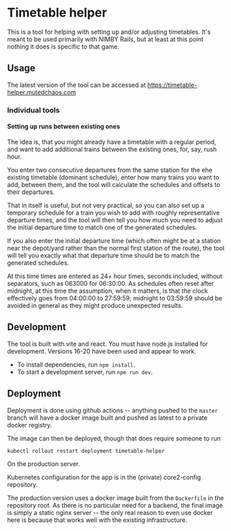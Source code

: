 # Timetable helper

This is a tool for helping with setting up and/or adjusting timetables. It's meant to be used primarily with NIMBY
Rails, but at least at this point nothing it does is specific to that game.

## Usage

The latest version of the tool can be accessed at https://timetable-helper.mutedchaos.com

### Individual tools

#### Setting up runs between existing ones

The idea is, that you might already have a timetable with a regular period, and want to add additional trains between
the existing ones, for, say, rush hour.

You enter two consecutive departures from the same station for the ehe existing timetable (dominant schedule), enter how
many trains you want to add, between them, and the tool will calculate the schedules and offsets to their departures.

That in itself is useful, but not very practical, so you can also set up a temporary schedule for a train you wish to
add with roughly representative departure times, and the tool will then tell you how much you need to adjust the initial
departure time to match one of the generated schedules.

If you also enter the initial departure time (which often might be at a station near the depot/yard rather than the
normal first station of the route), the tool will tell you exactly what that departure time should be to match the
generated schedules.

At this time times are entered as 24+ hour times, seconds included, without separators, such as 063000 for 06:30:00. As
schedules often reset after midnight, at this time the assumption, when it matters, is that the clock effectively goes
from 04:00:00 to 27:59:59; midnight to 03:59:59 should be avoided in general as they might produce unexpected results.

## Development

The tool is built with vite and react. You must have node.js installed for development. Versions 16-20 have been used
and appear to work.

- To install dependencies, run `npm install`.
- To start a development server, run `npm run dev`.

## Deployment

Deployment is done using github actions -- anything pushed to the `master` branch will have a docker image built and
pushed as latest to a private docker registry.

The image can then be deployed, though that does require someone to run

    kubectl rollout restart deployment timetable-helper

On the production server.

Kubernetes configuration for the app is in the (private) core2-config repository.

The production version uses a docker image built from the `Dockerfile` in the repository root. As there is no particular
need for a backend, the final image is simply a static nginx server -- the only real reason to even use docker here is
because that works well with the existing infrastructure.
